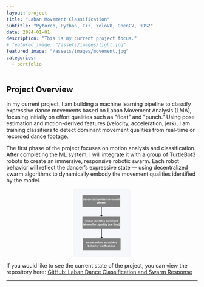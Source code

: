 ```yaml
---
layout: project
title: "Laban Movement Classification"
subtitle: "Pytorch, Python, C++, YoloV8, OpenCV, ROS2"
date: 2024-01-01
description: "This is my current project focus."
# featured_image: "/assets/images/light.jpg" 
featured_image: "/assets/images/movement.jpg"
categories:
  - portfolio
---
```



## Project Overview

In my current project, I am building a machine learning pipeline to classify expressive dance movements based on Laban Movement Analysis (LMA), focusing initially on effort qualities such as "float" and "punch." Using pose estimation and motion-derived features (velocity, acceleration, jerk), I am training classifiers to detect dominant movement qualities from real-time or recorded dance footage.

<!-- <br>  
<div style="display: flex; justify-content: center;">
  <img src="/assets/images/laban-effort.jpg" alt="ROS2 Frames" style="width: 30%; max-width: 1000px; height: auto; border-radius: 5px;">
</div> -->


The first phase of the project focuses on motion analysis and classification. After completing the ML system, I will integrate it with a group of TurtleBot3 robots to create an immersive, responsive robotic swarm. Each robot behavior will reflect the dancer’s expressive state — using decentralized swarm algorithms to dynamically embody the movement qualities identified by the model.

<div style="display: flex; justify-content: center;">
  <img src="/assets/images/laban_flow_diagram.png" alt="ROS2 Frames" style="width: 30%; max-width: 1000px; height: auto; border-radius: 5px;">
</div>

If you would like to see the current state of the project, you can view the repository here:
[GitHub: Laban Dance Classification and Swarm Response](https://github.com/m0therb0ardd/laban_classifier)


---